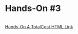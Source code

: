 <h1>Hands-On #3</h1>
 <br>
<a href="https://nighthawk-real.github.io/cis-2013-programs/hands-on-4/total-cost.html">Hands-On 4 TotalCost HTML Link</a>
